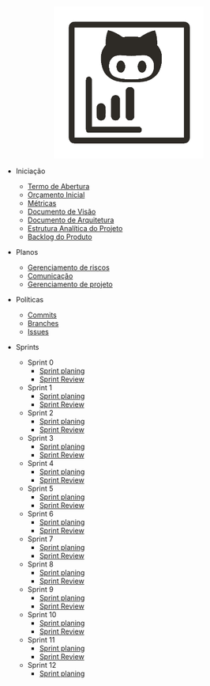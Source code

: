 
<center> <a href="https://fga-eps-mds.github.io/2019.2-Git-Breakdown/#/">
  <img src="_images/LOGO_GATO_TRANSP.gif" alt="logo" style="width: 60%">
</a> </center>

- Iniciação

  - [Termo de Abertura](docs/tap.md)
  - [Orçamento Inicial](docs/orcamento_inicial.md)
  - [Métricas](docs/Metricas.md)
  - [Documento de Visão](docs/documento_visao.md)
  - [Documento de Arquitetura](docs/documento_arquitetura.md)
  - [Estrutura Analítica do Projeto](docs/eap.md)
  - [Backlog do Produto](docs/backlog.md)

- Planos

  - [Gerenciamento de riscos](docs/riscos.md)
  - [Comunicação](docs/comunicacao.md)
  - [Gerenciamento de projeto](docs/plano_de_gerenciamento_de_projeto.md)

- Políticas

  - [Commits](docs/commits.md)
  - [Branches](docs/branches.md)
  - [Issues](docs/issues.md)

- Sprints

  - Sprint 0
    - [Sprint planing](docs/sprints/planing/sprint0.md)
    - [Sprint Review](docs/sprints/review/sprint0.md)
  - Sprint 1
    - [Sprint planing](docs/sprints/planing/sprint1.md)
    - [Sprint Review](docs/sprints/review/sprint1.md)
  - Sprint 2
    - [Sprint planing](docs/sprints/planing/sprint2.md)
    - [Sprint Review](docs/sprints/review/sprint2.md)
  - Sprint 3
    - [Sprint planing](docs/sprints/planing/sprint3.md)
    - [Sprint Review](docs/sprints/review/sprint3.md)
  - Sprint 4
    - [Sprint planing](docs/sprints/planing/sprint4.md)
    - [Sprint Review](docs/sprints/review/sprint4.md)
  - Sprint 5
    - [Sprint planing](docs/sprints/planing/sprint5.md)
    - [Sprint Review](docs/sprints/review/sprint5.md)
  - Sprint 6
    - [Sprint planing](docs/sprints/planing/sprint6.md)
    - [Sprint Review](docs/sprints/review/sprint6.md)
  - Sprint 7
    - [Sprint planing](docs/sprints/planing/sprint7.md)
    - [Sprint Review](docs/sprints/review/sprint7.md)
  - Sprint 8
    - [Sprint planing](docs/sprints/planing/sprint8.md)
    - [Sprint Review](docs/sprints/review/sprint8.md)
  - Sprint 9
    - [Sprint planing](docs/sprints/planing/sprint9.md)
    - [Sprint Review](docs/sprints/review/sprint9.md)
  - Sprint 10
    - [Sprint planing](docs/sprints/planing/sprint10.md)
    - [Sprint Review](docs/sprints/review/sprint10.md)
  - Sprint 11
    - [Sprint planing](docs/sprints/planing/sprint11.md)
    - [Sprint Review](docs/sprints/review/sprint11.md)
  - Sprint 12
    - [Sprint planing](docs/sprints/planing/sprint12.md)